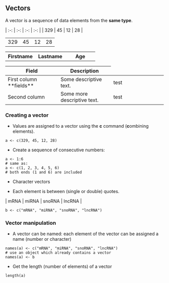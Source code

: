 <h2>Vectors</h2>

A vector is a sequence of data elements from the **same type**.

| :-: | :-: | :-: | :-: |
| 329 | 45 | 12 | 28 |

| | | | |
|-|-|-|-|
| 329 | 45 | 12 | 28 |

<table style="width: 60%">
    <colgroup>
       <col span="1" style="width: 33%;">
       <col span="1" style="width: 33%;">
       <col span="1" style="width: 33%;">
    </colgroup>
  <tr>
    <th>Firstname</th>
    <th>Lastname</th>
    <th>Age</th>
  </tr>
</table>


<table>
<colgroup>
<col width="33%" />
<col width="33%" />
<col width="33%" />
</colgroup>
<thead>
<tr class="header">
<th>Field</th>
<th>Description</th>
</tr>
</thead>
<tbody>
<tr>
<td markdown="span">First column **fields**</td>
<td markdown="span">Some descriptive text.</td>
<td markdown="span">test</td>
</tr>
<tr>
<td markdown="span">Second column</td>
<td markdown="span">Some more descriptive text.</td>
<td markdown="span">test</td>
</tr>
</tbody>
</table>


<h3>Creating a vector</h3>

* Values are assigned to a vector using the **c** command (**c**ombining elements).

```{r}
a <- c(329, 45, 12, 28)
```

* Create a sequence of consecutive numbers:

```{r}
a <- 1:6
# same as:
a <- c(1, 2, 3, 4, 5, 6)
# both ends (1 and 6) are included
```

* Character vectors

 + Each element is between (single or double) quotes.

| mRNA | miRNA | snoRNA | lncRNA |

```{r}
b <- c("mRNA", "miRNA", "snoRNA", "lncRNA")
```

<h3>Vector manipulation</h3>

* A vector can be named: each element of the vector can be assigned a name (number or character)

```{r}
names(a) <- c("mRNA", "miRNA", "snoRNA", "lncRNA")
# use an object which already contains a vector
names(a) <- b
```

* Get the length (number of elements) of a vector

```{r}
length(a)
```


